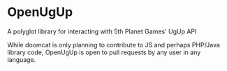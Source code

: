 OpenUgUp
======

A polyglot library for interacting with 5th Planet Games' UgUp API

While doomcat is only planning to contribute to JS and perhaps PHP/Java library code, OpenUgUp is open to pull requests by any user in any language.
